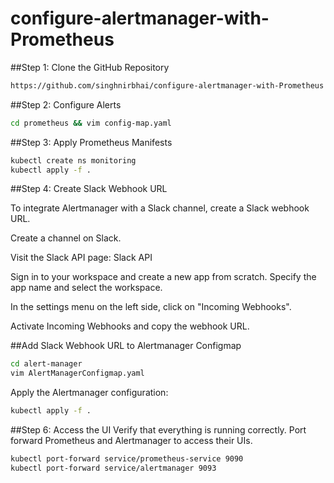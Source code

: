 # configure-alertmanager-with-Prometheus

##Step 1: Clone the GitHub Repository

```bash
https://github.com/singhnirbhai/configure-alertmanager-with-Prometheus
```
##Step 2: Configure Alerts

```bash
cd prometheus && vim config-map.yaml
```
##Step 3: Apply Prometheus Manifests
```bash
kubectl create ns monitoring
kubectl apply -f .
```
##Step 4: Create Slack Webhook URL

To integrate Alertmanager with a Slack channel, create a Slack webhook URL.

Create a channel on Slack.

Visit the Slack API page: Slack API

Sign in to your workspace and create a new app from scratch. Specify the app name and select the workspace.

In the settings menu on the left side, click on "Incoming Webhooks".

Activate Incoming Webhooks and copy the webhook URL.

##Add Slack Webhook URL to Alertmanager Configmap
```bash
cd alert-manager
vim AlertManagerConfigmap.yaml
```
Apply the Alertmanager configuration:

```bash
kubectl apply -f .
```
##Step 6: Access the UI
Verify that everything is running correctly. Port forward Prometheus and Alertmanager to access their UIs.
```bash
kubectl port-forward service/prometheus-service 9090
kubectl port-forward service/alertmanager 9093
```
